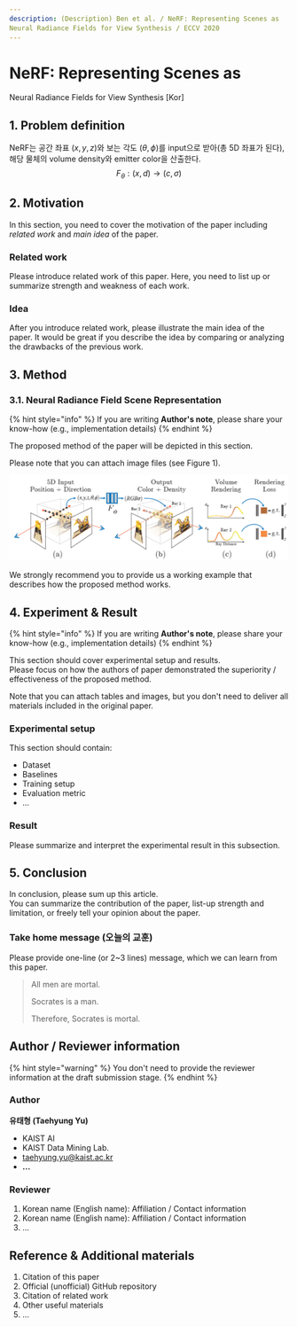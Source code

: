 ```yaml
---
description: (Description) Ben et al. / NeRF: Representing Scenes as
Neural Radiance Fields for View Synthesis / ECCV 2020
---
```


# NeRF: Representing Scenes as
Neural Radiance Fields for View Synthesis \[Kor\]

##  1. Problem definition

NeRF는 공간 좌표 $(x,y,z)$와 보는 각도 $(\theta, \phi)$를 input으로 받아(총 5D 좌표가 된다), 해당 물체의 volume density와 emitter color을 산출한다.
$$
F_{\theta} : (x,d) \rightarrow (c,\sigma)
$$

## 2. Motivation

In this section, you need to cover the motivation of the paper including _related work_ and _main idea_ of the paper.

### Related work

Please introduce related work of this paper. Here, you need to list up or summarize strength and weakness of each work.

### Idea

After you introduce related work, please illustrate the main idea of the paper. It would be great if you describe the idea by comparing or analyzing the drawbacks of the previous work.

## 3. Method

### 3.1. Neural Radiance Field Scene Representation

{% hint style="info" %}
If you are writing **Author's note**, please share your know-how \(e.g., implementation details\)
{% endhint %}

The proposed method of the paper will be depicted in this section.

Please note that you can attach image files \(see Figure 1\).  


![Figure 1. Overview of NeRF](../../.gitbook/assets/2022spring/15/overview_nerf.PNG)

We strongly recommend you to provide us a working example that describes how the proposed method works.  


## 4. Experiment & Result

{% hint style="info" %}
If you are writing **Author's note**, please share your know-how \(e.g., implementation details\)
{% endhint %}

This section should cover experimental setup and results.  
Please focus on how the authors of paper demonstrated the superiority / effectiveness of the proposed method.

Note that you can attach tables and images, but you don't need to deliver all materials included in the original paper.

### Experimental setup

This section should contain:

* Dataset
* Baselines
* Training setup
* Evaluation metric
* ...

### Result

Please summarize and interpret the experimental result in this subsection.

## 5. Conclusion

In conclusion, please sum up this article.  
You can summarize the contribution of the paper, list-up strength and limitation, or freely tell your opinion about the paper.

### Take home message \(오늘의 교훈\)

Please provide one-line \(or 2~3 lines\) message, which we can learn from this paper.

> All men are mortal.
>
> Socrates is a man.
>
> Therefore, Socrates is mortal.

## Author / Reviewer information

{% hint style="warning" %}
You don't need to provide the reviewer information at the draft submission stage.
{% endhint %}

### Author

**유태형 \(Taehyung Yu\)** 

* KAIST AI
* KAIST Data Mining Lab.
* taehyung.yu@kaist.ac.kr
* **...**

### Reviewer

1. Korean name \(English name\): Affiliation / Contact information
2. Korean name \(English name\): Affiliation / Contact information
3. ...

## Reference & Additional materials

1. Citation of this paper
2. Official \(unofficial\) GitHub repository
3. Citation of related work
4. Other useful materials
5. ...

